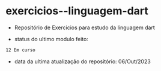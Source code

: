 # exercicios--linguagem-dart

* Repositório de Exercicios para estudo da linguagem dart

* status do ultimo modulo feito: 
```bash
12 Em curso
```
* data da ultima atualização do repositório: 06/Out/2023